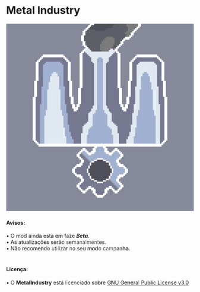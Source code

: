 # Metal Industry
 ![logo](github-pictures/logo.png)
   <h4> Avisos: </h4>
• O mod ainda esta em faze <i><b>Beta</b></i>.<br>
• As atualizações serão semanalmentes.<br>
• Não recomendo utilizar no seu modo campanha.

# <h4>Licença:</h4>
• O <b>MetalIndustry</b> está licenciado sobre [GNU General Public License v3.0](/LICENSE)
